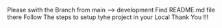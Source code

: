 <!-- Task Manger Project -->
Please swith the Branch from main --> development
Find README.md file there
Follow The steps to setup tyhe project in your Local
Thank You !!!

